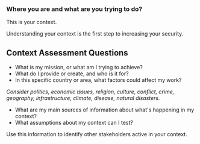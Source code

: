 [Title]: # (Context)
[Order]: # (2)

### Where you are and what are you trying to do? 

This is your context.  

Understanding your context is the first step to increasing your security. 

## Context Assessment Questions 

* What is my mission, or what am I trying to achieve?  
* What do I provide or create, and who is it for? 
* In this specific country or area, what factors could affect my work? 

*Consider politics, economic issues, religion, culture, conflict, crime, geography, infrastructure, climate, disease, natural disasters.*

* What are my main sources of information about what's happening in my context?  
* What assumptions about my context can I test? 

Use this information to identify other stakeholders active in your context. 
